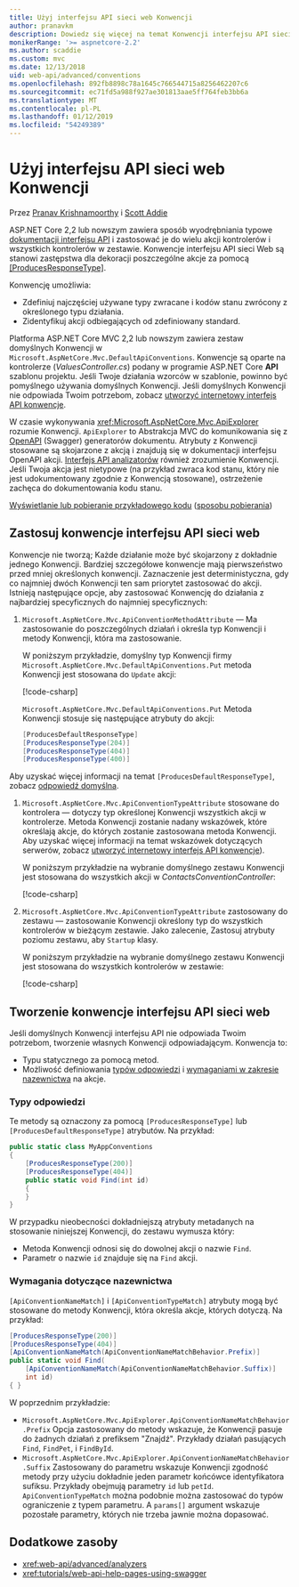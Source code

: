 ```yaml
---
title: Użyj interfejsu API sieci web Konwencji
author: pranavkm
description: Dowiedz się więcej na temat Konwencji interfejsu API sieci web w programie ASP.NET Core.
monikerRange: '>= aspnetcore-2.2'
ms.author: scaddie
ms.custom: mvc
ms.date: 12/13/2018
uid: web-api/advanced/conventions
ms.openlocfilehash: 892fb8898c78a1645c766544715a8256462207c6
ms.sourcegitcommit: ec71fd5a988f927ae301813aae5ff764feb3bb6a
ms.translationtype: MT
ms.contentlocale: pl-PL
ms.lasthandoff: 01/12/2019
ms.locfileid: "54249389"
---
```

# <a name="use-web-api-conventions"></a>Użyj interfejsu API sieci web Konwencji

Przez [Pranav Krishnamoorthy](https://github.com/pranavkm) i [Scott Addie](https://github.com/scottaddie)

ASP.NET Core 2,2 lub nowszym zawiera sposób wyodrębniania typowe [dokumentacji interfejsu API](xref:tutorials/web-api-help-pages-using-swagger) i zastosować je do wielu akcji kontrolerów i wszystkich kontrolerów w zestawie. Konwencje interfejsu API sieci Web są stanowi zastępstwa dla dekoracji poszczególne akcje za pomocą [[ProducesResponseType]](xref:Microsoft.AspNetCore.Mvc.ProducesResponseTypeAttribute).

Konwencję umożliwia:

* Zdefiniuj najczęściej używane typy zwracane i kodów stanu zwrócony z określonego typu działania.
* Zidentyfikuj akcji odbiegających od zdefiniowany standard.

Platforma ASP.NET Core MVC 2,2 lub nowszym zawiera zestaw domyślnych Konwencji w `Microsoft.AspNetCore.Mvc.DefaultApiConventions`. Konwencje są oparte na kontrolerze (*ValuesController.cs*) podany w programie ASP.NET Core **API** szablonu projektu. Jeśli Twoje działania wzorców w szablonie, powinno być pomyślnego używania domyślnych Konwencji. Jeśli domyślnych Konwencji nie odpowiada Twoim potrzebom, zobacz [utworzyć internetowy interfejs API konwencje](#create-web-api-conventions).

W czasie wykonywania <xref:Microsoft.AspNetCore.Mvc.ApiExplorer> rozumie Konwencji. `ApiExplorer` to Abstrakcja MVC do komunikowania się z [OpenAPI](https://www.openapis.org/) (Swagger) generatorów dokumentu. Atrybuty z Konwencji stosowane są skojarzone z akcją i znajdują się w dokumentacji interfejsu OpenAPI akcji. [Interfejs API analizatorów](xref:web-api/advanced/analyzers) również zrozumienie Konwencji. Jeśli Twoja akcja jest nietypowe (na przykład zwraca kod stanu, który nie jest udokumentowany zgodnie z Konwencją stosowane), ostrzeżenie zachęca do dokumentowania kodu stanu.

[Wyświetlanie lub pobieranie przykładowego kodu](https://github.com/aspnet/Docs/tree/master/aspnetcore/web-api/advanced/conventions/sample) ([sposobu pobierania](xref:index#how-to-download-a-sample))

## <a name="apply-web-api-conventions"></a>Zastosuj konwencje interfejsu API sieci web

Konwencje nie tworzą; Każde działanie może być skojarzony z dokładnie jednego Konwencji. Bardziej szczegółowe konwencje mają pierwszeństwo przed mniej określonych konwencji. Zaznaczenie jest deterministyczna, gdy co najmniej dwóch Konwencji ten sam priorytet zastosować do akcji. Istnieją następujące opcje, aby zastosować Konwencję do działania z najbardziej specyficznych do najmniej specyficznych:

1. `Microsoft.AspNetCore.Mvc.ApiConventionMethodAttribute` &mdash; Ma zastosowanie do poszczególnych działań i określa typ Konwencji i metody Konwencji, która ma zastosowanie.

    W poniższym przykładzie, domyślny typ Konwencji firmy `Microsoft.AspNetCore.Mvc.DefaultApiConventions.Put` metoda Konwencji jest stosowana do `Update` akcji:

    [!code-csharp[](conventions/sample/Controllers/ContactsConventionController.cs?name=snippet_ApiConventionMethod&highlight=3)]

    `Microsoft.AspNetCore.Mvc.DefaultApiConventions.Put` Metoda Konwencji stosuje się następujące atrybuty do akcji:

    ```csharp
    [ProducesDefaultResponseType]
    [ProducesResponseType(204)]
    [ProducesResponseType(404)]
    [ProducesResponseType(400)]
    ```

Aby uzyskać więcej informacji na temat `[ProducesDefaultResponseType]`, zobacz [odpowiedź domyślna](https://swagger.io/docs/specification/describing-responses/#default).

1. `Microsoft.AspNetCore.Mvc.ApiConventionTypeAttribute` stosowane do kontrolera &mdash; dotyczy typ określonej Konwencji wszystkich akcji w kontrolerze. Metoda Konwencji zostanie nadany wskazówek, które określają akcje, do których zostanie zastosowana metoda Konwencji. Aby uzyskać więcej informacji na temat wskazówek dotyczących serwerów, zobacz [utworzyć internetowy interfejs API konwencje](#create-web-api-conventions)).

    W poniższym przykładzie na wybranie domyślnego zestawu Konwencji jest stosowana do wszystkich akcji w *ContactsConventionController*:

    [!code-csharp[](conventions/sample/Controllers/ContactsConventionController.cs?name=snippet_ApiConventionTypeAttribute&highlight=2)]

1. `Microsoft.AspNetCore.Mvc.ApiConventionTypeAttribute` zastosowany do zestawu &mdash; zastosowanie Konwencji określony typ do wszystkich kontrolerów w bieżącym zestawie. Jako zalecenie, Zastosuj atrybuty poziomu zestawu, aby `Startup` klasy.

    W poniższym przykładzie na wybranie domyślnego zestawu Konwencji jest stosowana do wszystkich kontrolerów w zestawie:

    [!code-csharp[](conventions/sample/Startup.cs?name=snippet_ApiConventionTypeAttribute&highlight=1)]

## <a name="create-web-api-conventions"></a>Tworzenie konwencje interfejsu API sieci web

Jeśli domyślnych Konwencji interfejsu API nie odpowiada Twoim potrzebom, tworzenie własnych Konwencji odpowiadającym. Konwencja to:

* Typu statycznego za pomocą metod.
* Możliwość definiowania [typów odpowiedzi](#response-types) i [wymaganiami w zakresie nazewnictwa](#naming-requirements) na akcje.

### <a name="response-types"></a>Typy odpowiedzi

Te metody są oznaczony za pomocą `[ProducesResponseType]` lub `[ProducesDefaultResponseType]` atrybutów. Na przykład:

```csharp
public static class MyAppConventions
{
    [ProducesResponseType(200)]
    [ProducesResponseType(404)]
    public static void Find(int id)
    {
    }
}
```

W przypadku nieobecności dokładniejszą atrybuty metadanych na stosowanie niniejszej Konwencji, do zestawu wymusza który:

* Metoda Konwencji odnosi się do dowolnej akcji o nazwie `Find`.
* Parametr o nazwie `id` znajduje się na `Find` akcji.

### <a name="naming-requirements"></a>Wymagania dotyczące nazewnictwa

`[ApiConventionNameMatch]` i `[ApiConventionTypeMatch]` atrybuty mogą być stosowane do metody Konwencji, która określa akcje, których dotyczą. Na przykład:

```csharp
[ProducesResponseType(200)]
[ProducesResponseType(404)]
[ApiConventionNameMatch(ApiConventionNameMatchBehavior.Prefix)]
public static void Find(
    [ApiConventionNameMatch(ApiConventionNameMatchBehavior.Suffix)]
    int id)
{ }
```

W poprzednim przykładzie:

* `Microsoft.AspNetCore.Mvc.ApiExplorer.ApiConventionNameMatchBehavior.Prefix` Opcja zastosowany do metody wskazuje, że Konwencji pasuje do żadnych działań z prefiksem "Znajdź". Przykłady działań pasujących `Find`, `FindPet`, i `FindById`.
* `Microsoft.AspNetCore.Mvc.ApiExplorer.ApiConventionNameMatchBehavior.Suffix` Zastosowany do parametru wskazuje Konwencji zgodność metody przy użyciu dokładnie jeden parametr końcówce identyfikatora sufiksu. Przykłady obejmują parametry `id` lub `petId`. `ApiConventionTypeMatch` można podobnie można zastosować do typów ograniczenie z typem parametru. A `params[]` argument wskazuje pozostałe parametry, których nie trzeba jawnie można dopasować.

## <a name="additional-resources"></a>Dodatkowe zasoby

* <xref:web-api/advanced/analyzers>
* <xref:tutorials/web-api-help-pages-using-swagger>
